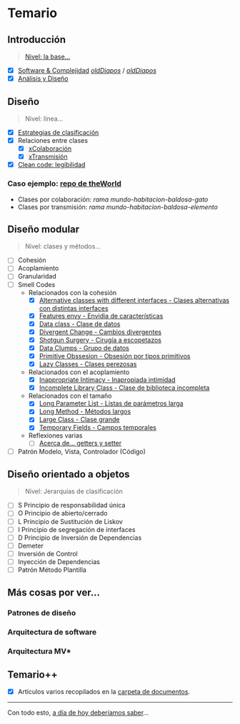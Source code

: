 # Temario

## Introducción

> [Nivel: la base...](00-introduccion/README.md)

- [x] [Software & Complejidad](00-introduccion/software.md)  [*oldDiapos*](https://docs.google.com/presentation/d/1N0wtTid8iFAlyR8TNDbCR3FxIkJYvQ_p5kC3pqkkB1c/edit?usp=sharing) / [*oldDiapos*](https://docs.google.com/presentation/d/1K8TusDz7jbpSQkffZdF_-TLDTjfjfxWs-dr9Lf7js80/edit?usp=sharing)
- [x] [Análisis y Diseño](https://docs.google.com/presentation/d/1fPbUOZ6epnsC0RzccIc-VI7f-WO2lnzxWnnpEryBTVg/edit?usp=sharing)

## Diseño

> Nivel: línea...

- [x] [Estrategias de clasificación](https://docs.google.com/presentation/d/1GJ-J5IKzcYiXpODAjQpXQaGmkeu8ClJ3ho_OXcZOpE4/edit?usp=sharing)
- [x] Relaciones entre clases
    - [x] [xColaboración](https://docs.google.com/presentation/d/1pMD3ONO1Urug8n9ZWnnURv0lS_0F0PNi1O5rv73nROY/edit?usp=sharing)
    - [x] [xTransmisión](https://docs.google.com/presentation/d/1ghZkWWi5LOSibOTaVjteYxgyBm6G83nhW5B5BVqkV6c/edit?usp=sharing)
- [x] [Clean code: legibilidad](https://docs.google.com/presentation/d/1JKWWhu-AzPAJ0xSPxwuM0zmDvt86FjU7WPLhK1UMmoI/edit?usp=sharing)

### Caso ejemplo: [repo de **theWorld**](https://github.com/puntoReflex/pyAspiradora)

- Clases por colaboración: *rama mundo-habitacion-baldosa-gato*
- Clases por transmisión: *rama mundo-habitacion-baldosa-elemento*

## Diseño modular

> Nivel: clases y métodos...

- [ ] Cohesión
- [ ] Acoplamiento
- [ ] Granularidad
- [ ] Smell Codes
  - Relacionados con la cohesión
    - [x] [Alternative classes with different interfaces - Clases alternativas con distintas interfaces](02-diseñoModular/sc.acdi.md)
    - [x] [Features envy - Envidia de características](02-diseñoModular/sc.fe.md)
    - [x] [Data class - Clase de datos](02-diseñoModular/sc.dc.md)
    - [x] [Divergent Change - Cambios divergentes](02-diseñoModular/sc.dch.md)
    - [x] [Shotgun Surgery - Cirugía a escopetazos](02-diseñoModular/sc.ss.md)
    - [x] [Data Clumps - Grupo de datos](02-diseñoModular/sc.dcl.md)
    - [x] [Primitive Obssesion - Obsesión por tipos primitivos](02-diseñoModular/sc.po.md)
    - [x] [Lazy Classes - Clases perezosas](02-diseñoModular/sc.lc.md)
  - Relacionados con el acoplamiento
    - [x] [Inappropriate Intimacy - Inapropiada intimidad](02-diseñoModular/sc.ii.md)
    - [x] [Incomplete Library Class - Clase de biblioteca incompleta](02-diseñoModular/sc.ilc.md)
  - Relacionados con el tamaño
    - [x] [Long Parameter List - Listas de parámetros larga](02-diseñoModular/sc.lpl.md)
    - [x] [Long Method - Métodos largos](02-diseñoModular/sc.lm.md)
    - [x] [Large Class - Clase grande](02-diseñoModular/sc.lcl.md)
    - [x] [Temporary Fields - Campos temporales](02-diseñoModular/sc.tf.md)
  - Reflexiones varias
    - [ ] [Acerca de... getters y setter](02-diseñoModular/gettersSetter.md)
- [ ] Patrón Modelo, Vista, Controlador (Código)

## Diseño orientado a objetos

> Nivel: Jerarquías de clasificación

- [ ] S Principio de responsabilidad única
- [ ] O Principio de abierto/cerrado
- [ ] L Principio de Sustitución de Liskov
- [ ] I Principio de segregación de interfaces
- [ ] D Principio de Inversión de Dependencias
- [ ] Demeter
- [ ] Inversión de Control
- [ ] Inyección de Dependencias
- [ ] Patrón Método Plantilla

## Más cosas por ver...

### Patrones de diseño

### Arquitectura de software

### Arquitectura MV*

## Temario++

- [x] Artículos varios recopilados en la [carpeta de documentos](/documentos/README.md).

---

Con todo esto, [a día de hoy deberíamos saber](aDiaDeHoy.md)...
